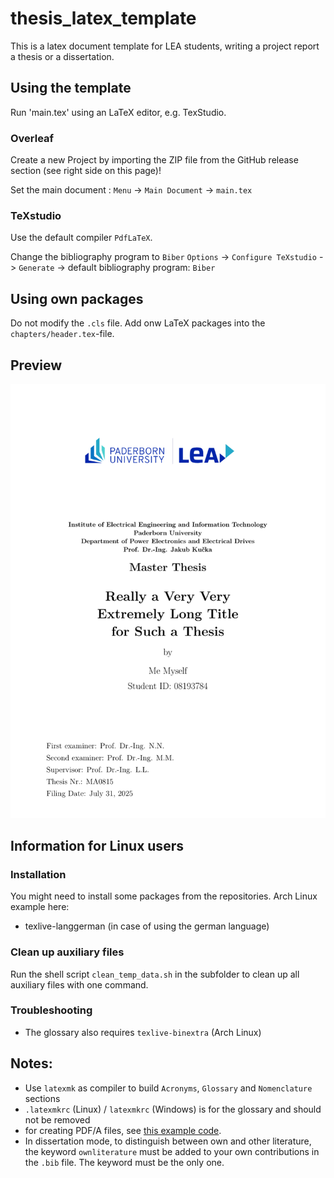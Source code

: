 # thesis_latex_template
This is a latex document template for LEA students, writing a project report a thesis or a dissertation.

## Using the template
Run 'main.tex' using an LaTeX editor, e.g. TexStudio.

### Overleaf
Create a new Project by importing the ZIP file from the GitHub release section (see right side on this page)!

Set the main document :
`Menu` -> `Main Document` -> `main.tex`

### TeXstudio
Use the default compiler `PdfLaTeX`.

Change the bibliography program to `Biber`
`Options` -> `Configure TeXstudio` -> `Generate` -> default bibliography program: `Biber`

## Using own packages
Do not modify the `.cls` file. Add onw LaTeX packages into the `chapters/header.tex`-file.

## Preview
![](first_page.png)


## Information for Linux users

### Installation
You might need to install some packages from the repositories. Arch Linux example here:
 * texlive-langgerman (in case of using the german language)
 
### Clean up auxiliary files
Run the shell script `clean_temp_data.sh` in the subfolder to clean up all auxiliary files with one command.

### Troubleshooting
 * The glossary also requires `texlive-binextra` (Arch Linux)

## Notes:
 * Use `latexmk` as compiler to build `Acronyms`, `Glossary` and `Nomenclature` sections
 * `.latexmkrc` (Linux) / `latexmkrc` (Windows) is for the glossary and should not be removed 
 * for creating PDF/A files, see [this example code](https://www.overleaf.com/latex/templates/creating-pdf-slash-a-and-pdf-slash-x-files-with-the-pdfx-package/bbbycnbyqhnm). 
 * In dissertation mode, to distinguish between own and other literature, the keyword `ownliterature` must be added to your own contributions in the `.bib` file. The keyword must be the only one.
